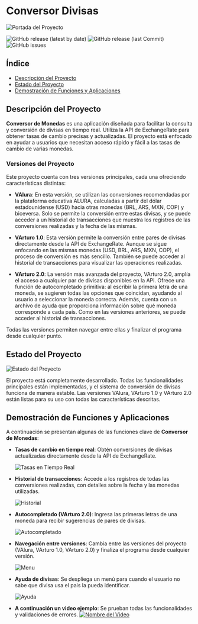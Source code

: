 # Conversor Divisas


![Portada del Proyecto](https://encrypted-tbn0.gstatic.com/images?q=tbn:ANd9GcTFV75-TfbePIknuC7TSnpPEwNZLDHAnWY66g&s) 


![GitHub release (latest by date)](https://img.shields.io/github/v/release/usuario/conversor-de-monedas)
![GitHub release (last Commit)](https://img.shields.io/badge/last_commit-22%2F09%2F2024-brightgreen)
![GitHub issues](https://img.shields.io/github/issues/usuario/conversor-de-monedas)


## Índice

- [Descripción del Proyecto](#descripción-del-proyecto)
- [Estado del Proyecto](#estado-del-proyecto)
- [Demostración de Funciones y Aplicaciones](#demostración-de-funciones-y-aplicaciones)


## Descripción del Proyecto

**Conversor de Monedas** es una aplicación diseñada para facilitar la consulta y conversión de divisas en tiempo real. Utiliza la API de ExchangeRate para obtener tasas de cambio precisas y actualizadas. El proyecto está enfocado en ayudar a usuarios que necesitan acceso rápido y fácil a las tasas de cambio de varias monedas.

### Versiones del Proyecto

Este proyecto cuenta con tres versiones principales, cada una ofreciendo características distintas:

- **VAlura**: 
  En esta versión, se utilizan las conversiones recomendadas por la plataforma educativa ALURA, calculadas a partir del dólar estadounidense (USD) hacia otras monedas (BRL, ARS, MXN, COP) y biceversa. Solo se permite la conversión entre estas divisas, y se puede acceder a un historial de transacciones que muestra los registros de las conversiones realizadas y la fecha de las mismas.

- **VArturo 1.0**: 
  Esta versión permite la conversión entre pares de divisas directamente desde la API de ExchangeRate. Aunque se sigue enfocando en las mismas monedas (USD, BRL, ARS, MXN, COP), el proceso de conversión es más sencillo. También se puede acceder al historial de transacciones para visualizar las operaciones realizadas.

- **VArturo 2.0**: 
  La versión más avanzada del proyecto, VArturo 2.0, amplía el acceso a cualquier par de divisas disponibles en la API. Ofrece una función de autocompletado primitiva: al escribir la primera letra de una moneda, se sugieren todas las opciones que coincidan, ayudando al usuario a seleccionar la moneda correcta. Además, cuenta con un archivo de ayuda que proporciona información sobre qué moneda corresponde a cada país. Como en las versiones anteriores, se puede acceder al historial de transacciones.

Todas las versiones permiten navegar entre ellas y finalizar el programa desde cualquier punto.

## Estado del Proyecto

![Estado del Proyecto](https://img.shields.io/badge/estado-terminado-brightgreen)

El proyecto está completamente desarrollado. Todas las funcionalidades principales están implementadas, y el sistema de conversión de divisas funciona de manera estable. Las versiones VAlura, VArturo 1.0 y VArturo 2.0 están listas para su uso con todas las características descritas.

## Demostración de Funciones y Aplicaciones

A continuación se presentan algunas de las funciones clave de **Conversor de Monedas**:

- **Tasas de cambio en tiempo real**: Obtén conversiones de divisas actualizadas directamente desde la API de ExchangeRate.
  
  ![Tasas en Tiempo Real](https://drive.google.com/uc?export=view&id=1SrxqWySOMLn744epl3t57aYaIHrqcbgx)
- **Historial de transacciones**: Accede a los registros de todas las conversiones realizadas, con detalles sobre la fecha y las monedas utilizadas.
  
  ![Historial](https://drive.google.com/uc?export=view&id=1XGWbm5xNBItLhrOL-51pUZ8b66eRGoFh)
- **Autocompletado (VArturo 2.0)**: Ingresa las primeras letras de una moneda para recibir sugerencias de pares de divisas.
  
  ![Autocompletado](https://drive.google.com/uc?export=view&id=1D028jq4Xcn2muk0vkabQXQ92nYtTjR8s)
- **Navegación entre versiones**: Cambia entre las versiones del proyecto (VAlura, VArturo 1.0, VArturo 2.0) y finaliza el programa desde cualquier versión.
  
  ![Menu](https://drive.google.com/uc?export=view&id=1ovSAU9TTxOWgpqyIc6ZtRjOh7qk9PVVw)
- **Ayuda de divisas**: Se despliega un menú para cuando el usuario no sabe que divisa usa el pais la pueda identificar.
  
  ![Ayuda](https://drive.google.com/uc?export=view&id=184zuOYTvygFr_CcurYKSOv04x7xV03Pb)


- **A continuación un video ejemplo**: Se prueban todas las funcionalidades y validaciones de errores.
[![Nombre del Video](https://img.freepik.com/vector-gratis/diseno-maqueta-plantilla-reproductor-video-negro_1017-36895.jpg)](https://drive.google.com/file/d/18zi14s_RE2UHQNbUgZDwemAKWrKl16N3/view?usp=sharing)

